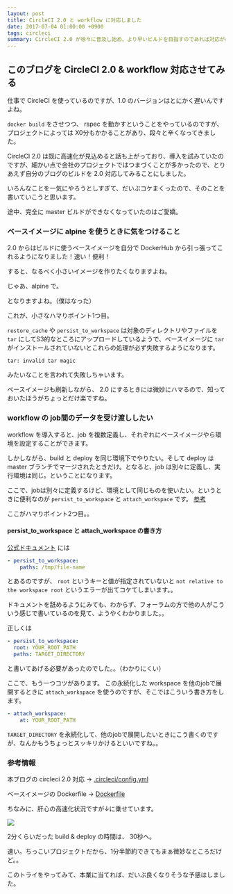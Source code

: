 ```yaml
---
layout: post
title: CircleCI 2.0 と workflow に対応しました
date: 2017-07-04 01:00:00 +0900
tags: circleci
summary: CircleCI 2.0 が徐々に普及し始め、より早いビルドを目指すのであれば対応が必須になってきました。合わせて先日リリースされた workflow。ちょっと謎だったので、実際に触ってみました。
---
```


## このブログを CircleCI 2.0 & workflow 対応させてみる

仕事で CircleCI を使っているのですが、1.0 のバージョンはとにかく遅いんですよね。

`docker build` をさせつつ、 rspec を動かすということをやっているのですが、プロジェクトによっては X0分もかかることがあり、段々と辛くなってきました。

CircleCI 2.0 は既に高速化が見込めると話も上がっており、導入を試みていたのですが、細かい点で会社のプロジェクトではつまづくことが多かったので、とりあえず自分のブログのビルドを 2.0 対応してみることにしました。

いろんなことを一気にやろうとしすぎて、だいぶコケまくったので、そのことを書いていこうと思います。

途中、完全に master ビルドができなくなっていたのはご愛嬌。

### ベースイメージに alpine を使うときに気をつけること

2.0 からはビルドに使うベースイメージを自分で DockerHub から引っ張ってこれるようになりました！速い！便利！

すると、なるべく小さいイメージを作りたくなりますよね。


じゃあ、alpine で。


となりますよね。（僕はなった）

これが、小さなハマりポイント1つ目。

`restore_cache` や `persist_to_workspace` は対象のディレクトリやファイルを `tar` にしてS3的なところにアップロードしているようで、ベースイメージに `tar` がインストールされていないとこれらの処理が必ず失敗するようになります。

```
tar: invalid tar magic
```

みたいなことを言われて失敗しちゃいます。

ベースイメージも刷新しながら、 2.0 にするときには微妙にハマるので、知っておいたほうがちょっとだけ楽ですね。

### workflow の job間のデータを受け渡ししたい

workflow を導入すると、job を複数定義し、それぞれにベースイメージやら環境を設定することができます。

しかしながら、build と deploy を同じ環境下でやりたい。そして deploy は master ブランチでマージされたときだけ。となると、job は別々に定義し、実行環境は同じ。ということになります。

ここで、jobは別々に定義するけど、環境として同じものを使いたい。というときに便利なのが `persist_to_workspace` と `attach_workspace` です。 [参考](https://circleci.com/docs/2.0/configuration-reference/#persist_to_workspace)

ここがハマりポイント2つ目。。

#### persist_to_workspace と attach_workspace の書き方

[公式ドキュメント](https://circleci.com/docs/2.0/configuration-reference/#persist_to_workspace) には

```yml
- persist_to_workspace:
    paths: /tmp/file-name
```

とあるのですが、 `root` というキーと値が指定されていないと `not relative to the workspace root` というエラーが出てコケてしまいます。。

ドキュメントを舐めるようにみても、わからず、フォーラムの方で他の人がこういう感じで書いているのを見て、ようやくわかりました。。

正しくは

```yml
- persist_to_workspace:
  root: YOUR_ROOT_PATH
  paths: TARGET_DIRECTORY
```

と書いてあげる必要があったのでした。。（わかりにくい）

ここで、もう一つコツがあります。 この永続化した workspace を他のjobで展開するときに `attach_workspace` を使うのですが、そこではこういう書き方をします。

```yml
- attach_workspace:
    at: YOUR_ROOT_PATH
```

`TARGET_DIRECTORY` を永続化して、他のjobで展開したいときにこう書くのですが、なんかもうちょっとスッキリかけるといいですね。。


### 参考情報

本ブログの circleci 2.0 対応 → [.circleci/config.yml](https://github.com/tanukiti1987/blog/blob/master/.circleci/config.yml)

ベースイメージの Dockerfile → [Dockerfile](https://github.com/tanukiti1987/dockerfiles/blob/master/blog-base/Dockerfile)

ちなみに、肝心の高速化状況ですが↓に乗せています。

![](https://skim.milk200.cc/2017/07/speed.png)

2分くらいだった build & deploy の時間は、 30秒へ。

速い。ちっこいプロジェクトだから、1分半節約できてもまぁ微妙なところだけど。。

このトライをやってみて、本業に当てれば、だいぶ良くなりそうな予感はしました。
